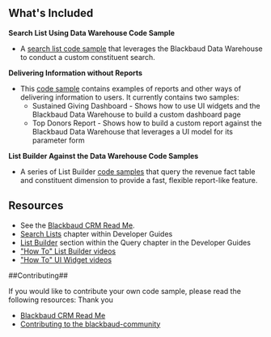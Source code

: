 ## What's Included ##


**Search List Using Data Warehouse Code Sample**

- A [search list code sample](https://github.com/blackbaud-community/Blackbaud-CRM-Conferences/tree/master/2014BBCRMDevConfDallas/SneakPeek) that leverages the Blackbaud Data Warehouse to conduct a custom constituent search. 

**Delivering Information without Reports**

- This [code sample](https://github.com/blackbaud-community/Blackbaud-CRM-Conferences/tree/master/2014BBCRMDevConfDallas/SDKReportingAndAnalysis) contains examples of reports and other ways of delivering information to users. It currently contains two samples:
	- Sustained Giving Dashboard - Shows how to use UI widgets and the Blackbaud Data Warehouse to build a custom dashboard page
	- Top Donors Report - Shows how to build a custom report against the Blackbaud Data Warehouse that leverages a UI model for its parameter form

**List Builder Against the Data Warehouse Code Samples**


- A series of List Builder [code samples](https://github.com/blackbaud-community/Blackbaud-CRM-Conferences/tree/master/2014BBCRMDevConfDallas/OttingerListBuilderDemo) that query the revenue fact table and constituent dimension to provide a fast, flexible report-like feature.

## Resources ##
* See the [Blackbaud CRM Read Me](https://github.com/blackbaud-community/Blackbaud-CRM/blob/master/README.md). 
* [Search Lists](https://www.blackbaud.com/files/support/guides/infinitydevguide/infsdk-developer-help.htm#../Subsystems/tranfunc-developer-help/Content/InfinitySearchLists/cochSearchLists.htm) chapter within Developer Guides
* [List Builder](https://www.blackbaud.com/files/support/guides/infinitydevguide/infsdk-developer-help.htm#../Subsystems/infquery-developer-help/Content/coNewFeatures2-94ListBuilder.htm) section within the Query chapter in the Developer Guides
* ["How To" List Builder videos](https://www.blackbaud.com/files/support/guides/infinitydevguide/infsdk-developer-help.htm#../Subsystems/infinity-videos/Content/VideoPages/InfinityVideoLinksListBuilder.htm)
* ["How To" UI Widget videos](https://www.blackbaud.com/files/support/guides/infinitydevguide/infsdk-developer-help.htm#../Subsystems/infinity-videos/Content/VideoPages/InfinityVideoLinksUIWidget.htm)

##Contributing##

If you would like to contribute your own code sample, please read the following resources:
Thank you
* [Blackbaud CRM Read Me](https://github.com/blackbaud-community/Blackbaud-CRM/blob/master/README.md)
* [Contributing to the blackbaud-community](https://github.com/blackbaud-community/Blackbaud-CRM/blob/master/CONTRIBUTING.md)


